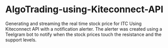 # AlgoTrading-using-Kiteconnect-API
Generating and streaming the real time stock price for ITC Using Kiteconnect API with a notification alerter.
The alerter was created using a Teelgram bot to notify when the stock prices touch the resistance and the support levels.
